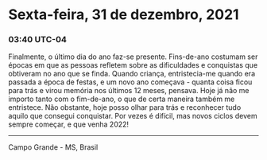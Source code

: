# Sexta-feira, 31 de dezembro, 2021

### 03:40 UTC-04

Finalmente, o último dia do ano faz-se presente. Fins-de-ano costumam ser épocas
em que as pessoas refletem sobre as dificuldades e conquistas que obtiveram no ano
que se finda. Quando criança, entristecia-me quando era passada a época de festas,
e um novo ano começava - quanta coisa ficou para trás e virou memória nos últimos
12 meses, pensava. Hoje já não me importo tanto com o fim-de-ano, o que de certa
maneira também me entristece. Não obstante, hoje posso olhar para trás e reconhecer
tudo aquilo que consegui conquistar. Por vezes é difícil, mas novos ciclos devem
sempre começar, e que venha 2022!

---

Campo Grande - MS, Brasil
